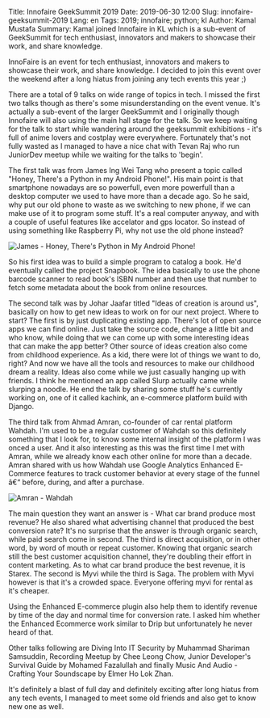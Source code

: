 Title: Innofaire GeekSummit 2019
Date: 2019-06-30 12:00
Slug: innofaire-geeksummit-2019
Lang: en
Tags: 2019; innofaire; python; kl
Author: Kamal Mustafa
Summary: Kamal joined Innofaire in KL which is a sub-event of GeekSummit for tech enthusiast, innovators and makers to showcase their work, and share knowledge.

InnoFaire is an event for tech enthusiast, innovators and makers to showcase their work, and share knowledge. I decided to join this event over the weekend after a long hiatus from joining any tech events this year ;)

There are a total of 9 talks on wide range of topics in tech. I missed the first two talks though as there's some misunderstanding on the event venue. It's actually a sub-event of the larger GeekSummit and I originally though Innofaire will also using the main hall stage for the talk. So we keep waiting for the talk to start while wandering around the geeksummit exhibitions - it's full of anime lovers and costplay were everywhere. Fortunately that's not fully wasted as I managed to have a nice chat with Tevan Raj who run JuniorDev meetup while we waiting for the talks to 'begin'.

The first talk was from James Ing Wei Tang who present a topic called "Honey, There's a Python in my Android Phone!". His main point is that smartphone nowadays are so powerfull, even more powerfull than a desktop computer we used to have more than a decade ago. So he said, why put our old phone to waste as we switching to new phone, if we can make use of it to program some stuff. It's a real computer anyway, and with a couple of useful features like accelator and gps locator. So instead of using something like Raspberry Pi, why not use the old phone instead?

![James - Honey, There's Python in My Android Phone!]({filename}/images/innofaire-2019/james-python-android.jpg)

So his first idea was to build a simple program to catalog a book. He'd eventually called the project Snapbook. The idea basically to use the phone barcode scanner to read book's ISBN number and then use that number to fetch some metadata about the book from online resources.

The second talk was by Johar Jaafar titled "Ideas of creation is around us", basically on how to get new ideas to work on for our next project. Where to start? The first is by just duplicating existing app. There's lot of open source apps we can find online. Just take the source code, change a little bit and who know, while doing that we can come up with some interesting ideas that can make the app better? Other source of ideas creation also come from childhood experience. As a kid, there were lot of things we want to do, right? And now we have all the tools and resources to make our childhood dream a reality. Ideas also come while we just casually hanging up with friends. I think he mentioned an app called Slurp actually came while slurping a noodle. He end the talk by sharing some stuff he's currently working on, one of it called kachink, an e-commerce platform build with Django.

The third talk from Ahmad Amran, co-founder of car rental platform Wahdah. I'm used to be a regular customer of Wahdah so this definitely something that I look for, to know some internal insight of the platform I was onced a user. And it also interesting as this was the first time I met with Amran, while we already know each other online for more than a decade. Amran shared with us how Wahdah use Google Analytics Enhanced E-Commerce features to track customer behavior at every stage of the funnel â€“ before, during, and after a purchase.

![Amran - Wahdah]({filename}/images/innofaire-2019/amran-wahdah.jpg)

The main question they want an answer is - What car brand produce most revenue? He also shared what advertising channel that produced the best conversion rate? It's no surprise that the answer is through organic search, while paid search come in second. The third is direct acquisition, or in other word, by word of mouth or repeat customer. Knowing that organic search still the best customer acquisition channel, they're doubling their effort in content marketing. As to what car brand produce the best revenue, it is Starex. The second is Myvi while the third is Saga. The problem with Myvi however is that it's a crowded space. Everyone offering myvi for rental as it's cheaper.

Using the Enhanced E-commerce plugin also help them to identify revenue by time of the day and normal time for conversion rate. I asked him whether the Enhanced Ecommerce work similar to Drip but unfortunately he never heard of that.

Other talks following are Diving Into IT Security by Muhammad Shariman Samsuddin, Recording Meetup by Chee Leong Chow, Junior Developer's Survival Guide by Mohamed Fazalullah and finally Music And Audio - Crafting Your Soundscape by Elmer Ho Lok Zhan.

It's definitely a blast of full day and definitely exciting after long hiatus from any tech events, I managed to meet some old friends and also get to know new one as well.
